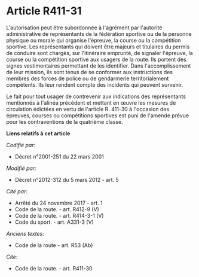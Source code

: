 # Article R411-31

L'autorisation peut être subordonnée à l'agrément par l'autorité administrative de représentants de la fédération sportive ou
de la personne physique ou morale qui organise l'épreuve, la course ou la compétition sportive. Les représentants qui doivent
être majeurs et titulaires du permis de conduire sont chargés, sur l'itinéraire emprunté, de signaler l'épreuve, la course ou
la compétition sportive aux usagers de la route. Ils portent des signes vestimentaires permettant de les identifier. Dans
l'accomplissement de leur mission, ils sont tenus de se conformer aux instructions des membres des forces de police ou de
gendarmerie territorialement compétents. Ils leur rendent compte des incidents qui peuvent survenir. 

Le fait pour tout usager de contrevenir aux indications des représentants mentionnés à l'alinéa précédent et mettant en œuvre
les mesures de circulation édictées en vertu de l'article R. 411-30 à l'occasion des épreuves, courses ou compétitions
sportives est puni de l'amende prévue pour les contraventions de la quatrième classe.

**Liens relatifs à cet article**

_Codifié par_:

  - Décret n°2001-251 du 22 mars 2001

_Modifié par_:

  - Décret n°2012-312 du 5 mars 2012 - art. 5

_Cité par_:

  - Arrêté du 24 novembre 2017 - art. 1
  - Code de la route. - art. R412-9 (V)
  - Code de la route. - art. R414-3-1 (V)
  - Code du sport. - art. A331-3 (V)

_Anciens textes_:

  - Code de la route - art. R53 (Ab)

_Cite_:

  - Code de la route. - art. R411-30
